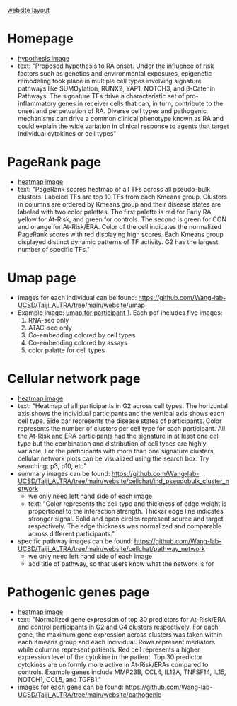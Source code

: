 [website layout](https://github.com/Wang-lab-UCSD/Taiji_ALTRA/blob/main/website/RA%20website.pdf)

# Homepage
-  [hypothesis image](https://github.com/Wang-lab-UCSD/Taiji_ALTRA/blob/main/figures/hypothesis.png)
-  text: "Proposed hypothesis to RA onset. Under the influence of risk factors such as genetics and environmental exposures, epigenetic remodeling took place in multiple cell types involving signature pathways like SUMOylation, RUNX2, YAP1, NOTCH3, and β-Catenin Pathways. The signature TFs drive a characteristic set of pro-inflammatory genes in receiver cells that can, in turn, contribute to the onset and perpetuation of RA. Diverse cell types and pathogenic mechanisms can drive a common clinical phenotype known as RA and could explain the wide variation in clinical response to agents that target individual cytokines or cell types"

# PageRank page
-  [heatmap image](https://github.com/Wang-lab-UCSD/Taiji_ALTRA/blob/main/website/hp_normed2_allTFs_partial_labels.pdf)
-  text: "PageRank scores heatmap of all TFs across all pseudo-bulk clusters. Labeled TFs are top 10 TFs from each Kmeans group. Clusters in columns are ordered by Kmeans group and their disease states are labeled with two color palettes. The first palette is red for Early RA, yellow for At-Risk, and green for controls. The second is green for CON and orange for At-Risk/ERA. Color of the cell indicates the normalized PageRank scores with red displaying high scores. Each Kmeans group displayed distinct dynamic patterns of TF activity. G2 has the largest number of specific TFs."

# Umap page
-  images for each individual can be found: https://github.com/Wang-lab-UCSD/Taiji_ALTRA/tree/main/website/umap 
-  Example image: [umap for participant 1](https://github.com/Wang-lab-UCSD/Taiji_ALTRA/blob/main/website/umap/p1_UMAPs.pdf). Each pdf includes five images:
   1. RNA-seq only
   2. ATAC-seq only
   3. Co-embedding colored by cell types
   4. Co-embedding colored by assays
   5. color palatte for cell types

# Cellular network page
-  [heatmap image](https://github.com/Wang-lab-UCSD/Taiji_ALTRA/blob/main/website/hp_patients_across_celltypes_n_sig_clusters.pdf)
-  text: "Heatmap of all participants in G2 across cell types. The horizontal axis shows the individual participants and the vertical axis shows each cell type. Side bar represents the disease states of participants. Color represents the number of clusters per cell type for each participant. All the At-Risk and ERA participants had the signature in at least one cell type but the combination and distribution of cell types are highly variable. For the participants with more than one signature clusters, cellular network plots can be visualized using the search box. Try searching: p3, p10, etc"
-  summary images can be found: https://github.com/Wang-lab-UCSD/Taiji_ALTRA/tree/main/website/cellchat/ind_pseudobulk_cluster_network
    - we only need left hand side of each image
    - text: "Color represents the cell type and thickness of edge weight is proportional to the interaction strength. Thicker edge line indicates stronger signal. Solid and open circles represent source and target respectively. The edge thickness was normalized and comparable across different participants."
-  specific pathway images can be found: https://github.com/Wang-lab-UCSD/Taiji_ALTRA/tree/main/website/cellchat/pathway_network
     - we only need left hand side of each image
     - add title of pathway, so that users know what the network is for

# Pathogenic genes page
-  [heatmap image](https://github.com/Wang-lab-UCSD/Taiji_ALTRA/blob/main/website/hp_top30_feature_rna_max.pdf)
-  text: "Normalized gene expression of top 30 predictors for At-Risk/ERA and control participants in G2 and G4 clusters respectively. For each gene, the maximum gene expression across clusters was taken within each Kmeans group and each individual. Rows represent mediators while columns represent patients. Red cell represents a higher expression level of the cytokine in the patient. Top 30 predictor cytokines are uniformly more active in At-Risk/ERAs compared to controls. Example genes include MMP23B, CCL4, IL12A, TNFSF14, IL15, NOTCH1, CCL5, and TGFB1."
-  images for each gene can be found: https://github.com/Wang-lab-UCSD/Taiji_ALTRA/tree/main/website/pathogenic 
